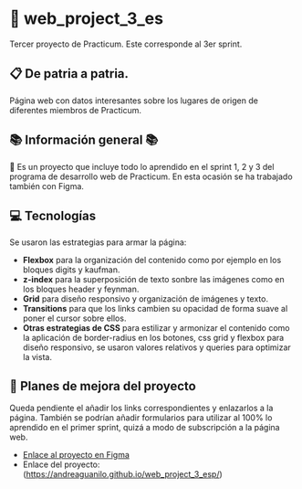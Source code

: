 # :open_file_folder: web_project_3_es

Tercer proyecto de Practicum. Este corresponde al 3er sprint.

## :clipboard: De patria a patria.

Página web con datos interesantes sobre los lugares de origen de diferentes miembros de Practicum.

## :books: Información general :books: 

:rocket: Es un proyecto que incluye todo lo aprendido en el sprint 1, 2 y 3 del programa de desarrollo web de Practicum. En esta ocasión se ha trabajado también con Figma.

## :computer: Tecnologías

Se usaron las estrategias para armar la página:

* **Flexbox** para la organización del contenido como por ejemplo en los bloques digits y kaufman.
* **z-index** para la superposición de texto sonbre las imágenes como en los bloques header y feynman.
* **Grid** para diseño responsivo y organización de imágenes y texto.
* **Transitions** para que los links cambien su opacidad de forma suave al poner el cursor sobre ellos.
* **Otras estrategias de CSS** para estilizar y armonizar el contenido como la aplicación de border-radius en los botones, css grid y flexbox para diseño responsivo, se usaron valores relativos y queries para optimizar la vista.

## :bookmark_tabs: Planes de mejora del proyecto

Queda pendiente el añadir los links correspondientes y enlazarlos a la página. 
También se podrían añadir formularios para utilizar al 100% lo aprendido en el primer sprint, quizá a modo de subscripción a la página web.

* [Enlace al proyecto en Figma](https://www.figma.com/file/ZW8wxTYTZH2czTTfDMVHWq/WEB%2C-Sprint-3-%3A-De-patria-a-patria-%7C-desktop-%2B-mobile?node-id=0%3A1) 
* Enlace del proyecto: (https://andreaguanilo.github.io/web_project_3_esp/)
